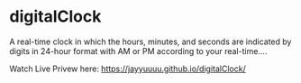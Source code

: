 # digitalClock

A real-time clock in which the hours, minutes, and seconds are indicated by digits in 24-hour format with AM or PM according to your real-time....


Watch Live Privew here:
https://jayyuuuu.github.io/digitalClock/
